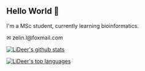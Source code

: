 ## Hello World 🎈
<p>I'm a MSc student, currently learning bioinformatics.</p>
<p>✉ zelin.l@foxmail.com</p>
<p><a href="https://github.com/anuraghazra/github-readme-stats"><img src="https://github-readme-stats.vercel.app/api?username=lzlniu&show_icons=true&theme=default&include_all_commits=true&count_private=true&hide=stars,contribs&custom_title=Stats" alt="LiDeer's github stats"/></a></p>
<p><a href="https://github.com/anuraghazra/github-readme-stats"><img src="https://github-readme-stats.vercel.app/api/top-langs/?username=lzlniu&layout=compact&langs_count=10&card_width=450" alt="LiDeer's top languages"/></a></p>

<!--
**lzlniu/lzlniu** is a ✨ _special_ ✨ repository because its `README.md` (this file) appears on your GitHub profile.

Here are some ideas to get you started:

- 🔭 I’m currently working on ...
- 🌱 I’m currently learning ...
- 👯 I’m looking to collaborate on ...
- 🤔 I’m looking for help with ...
- 💬 Ask me about ...
- 📫 How to reach me: ...
- 😄 Pronouns: ...
- ⚡ Fun fact: ...
-->
